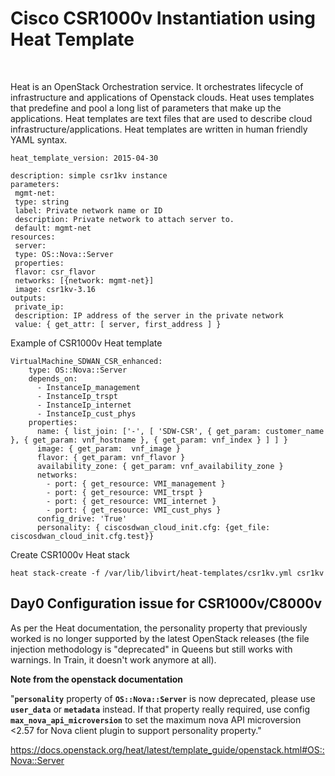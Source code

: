 #  Cisco CSR1000v Instantiation using Heat Template

<br>

Heat is an OpenStack Orchestration service. It orchestrates lifecycle of infrastructure and applications of Openstack clouds. 
Heat uses templates that predefine and pool a long list of parameters that make up the applications. Heat templates are text files that are used to describe cloud infrastructure/applications. Heat templates are written in human friendly YAML syntax.

```
heat_template_version: 2015-04-30

description: simple csr1kv instance
parameters:
 mgmt-net:
 type: string
 label: Private network name or ID
 description: Private network to attach server to.
 default: mgmt-net
resources:
 server:
 type: OS::Nova::Server
 properties:
 flavor: csr_flavor
 networks: [{network: mgmt-net}]
 image: csr1kv-3.16
outputs:
 private_ip:
 description: IP address of the server in the private network
 value: { get_attr: [ server, first_address ] }
```



Example of CSR1000v Heat template

```
VirtualMachine_SDWAN_CSR_enhanced:
    type: OS::Nova::Server
    depends_on:
      - InstanceIp_management
      - InstanceIp_trspt
      - InstanceIp_internet
      - InstanceIp_cust_phys
    properties:
      name: { list_join: ['-', [ 'SDW-CSR', { get_param: customer_name }, { get_param: vnf_hostname }, { get_param: vnf_index } ] ] }
      image: { get_param:  vnf_image }
      flavor: { get_param: vnf_flavor }
      availability_zone: { get_param: vnf_availability_zone }
      networks:
        - port: { get_resource: VMI_management }
        - port: { get_resource: VMI_trspt }
        - port: { get_resource: VMI_internet }
        - port: { get_resource: VMI_cust_phys }
      config_drive: 'True'
      personality: { ciscosdwan_cloud_init.cfg: {get_file: ciscosdwan_cloud_init.cfg.test}}
```



Create CSR1000v Heat stack

```
heat stack-create -f /var/lib/libvirt/heat-templates/csr1kv.yml csr1kv
```



## Day0 Configuration issue for CSR1000v/C8000v

As per the Heat documentation, the personality property that previously worked is no longer supported by the latest OpenStack releases (the file injection methodology is "deprecated" in Queens but still works with warnings. In Train, it doesn't work anymore at all). 

**Note from the openstack documentation**

"**`personality`** property of **`OS::Nova::Server`** is now deprecated, please use **`user_data`** or **`metadata`** instead. If that property really required, use config **`max_nova_api_microversion`** to set the maximum nova API microversion <2.57 for Nova client plugin to support personality property."

https://docs.openstack.org/heat/latest/template_guide/openstack.html#OS::Nova::Server